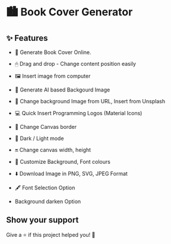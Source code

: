 # 🏙 Book Cover Generator


## ✨ Features

-   🌌 Generate Book Cover Online.

-   🖱 Drag and drop - Change content position easily

-   🖼 Insert image from computer

-   🌈 Generate AI based Backgourd Image

-   🌅 Change background Image from URL, Insert from Unsplash

-   💻 Quick Insert Programming Logos (Material Icons)

-   🌈 Change Canvas border

-   🔆 Dark / Light mode

-   🔛 Change canvas width, height

-   🎨 Customize Background, Font colours

-   ⬇️ Download Image in PNG, SVG, JPEG Format

-   🖋 Font Selection Option

-   Background darken Option


## Show your support

Give a ⭐️ if this project helped you! 🥰

